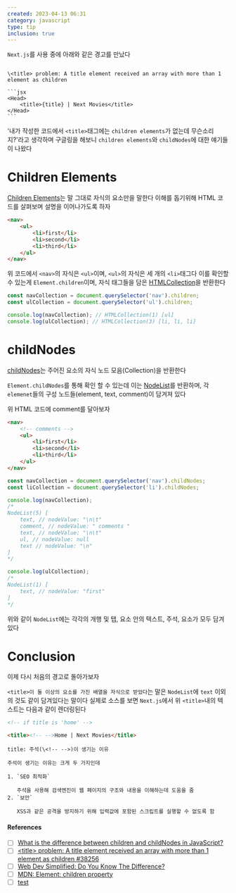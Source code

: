 ```yaml
---
created: 2023-04-13 06:31
category: javascript
type: tip
inclusion: true
---
```


`Next.js`를 사용 중에 아래와 같은 경고를 만났다

````ad-warning

\<title> problem: A title element received an array with more than 1 element as children

```jsx
<Head>
	<title>{title} | Next Movies</title>
</Head>
```
````
 
'내가 작성한 코드에서 `<title>`태그에는 `children elements`가 없는데 무슨소리지?'라고 생각하며 구글링을 해보니 `children elements`와  `childNodes`에 대한 얘기들이 나왔다

# Children Elements
[Children Elements](https://developer.mozilla.org/en-US/docs/Web/API/Element/children)는 말 그대로 자식의 요소만을 말한다
이해를 돕기위해 HTML 코드를 살펴보며 설명을 이어나가도록 하자

```html
<nav>
	<ul>
		<li>first</li>
		<li>second</li>
		<li>third</li>
	</ul>
</nav>
```

위 코드에서 `<nav>`의 자식은 `<ul>`이며, `<ul>`의 자식은 세 개의 `<li>`태그다
이를 확인할 수 있는게 `Element.children`이며, 자식 태그들을 담은 [HTMLCollection](https://developer.mozilla.org/en-US/docs/Web/API/HTMLCollection)을 반환한다

```js
const navCollection = document.querySelector('nav').children;
const ulCollection = document.querySelector('ul').children;

console.log(navCollection); // HTMLCollection(1) [ul]
console.log(ulCollection); // HTMLCollection(3) [li, li, li]
```

# childNodes
[childNodes](https://developer.mozilla.org/en-US/docs/Web/API/Node/childNodes)는 주어진 요소의 자식 노드 모음(Collection)을 반환한다

`Element.childNodes`를 통해 확인 할 수 있는데 이는 [NodeList](https://developer.mozilla.org/en-US/docs/Web/API/NodeList)를 반환하며,
각 `elemenet`들의 구성 노드들(element, text, comment)이 담겨져 있다

위 HTML 코드에 comment를 달아보자

```html
<nav>
	<!-- comments -->
	<ul>
		<li>first</li>
		<li>second</li>
		<li>third</li>
	</ul>
</nav>
```

```js
const navCollection = document.querySelector('nav').childNodes;
const liCollection = document.querySelector('li').childNodes;

console.log(navCollection);
/*
NodeList(5) [
	text, // nodeValue: "\n\t"
	comment, // nodeValue: " comments " 
	text, // nodeValue: "\n\t"
	ul, // nodeValue: null
	text // nodeValue: "\n"
]
*/

console.log(ulCollection);
/*
NodeList(1) [
	text, // nodeValue: "first"
]
*/
```

위와 같이 `NodeList`에는 각각의 개행 및 탭, 요소 안의 텍스트, 주석, 요소가 모두 담겨있다

# Conclusion
이제 다시 처음의 경고로 돌아가보자

`<title>이 둘 이상의 요소를 가진 배열을 자식으로 받았다`는 말은 `NodeList`에 `text` 이외의 것도 같이 담겨있다는 말이다
실제로 소스를 보면 `Next.js`에서 위 `<title>`내의 텍스트는 다음과 같이 렌더링된다

```html
<!-- if title is 'home' -->

<title><!-- -->Home | Next Movies</title>
```

```ad-attention
title: 주석(\<!-- -->)이 생기는 이유

주석이 생기는 이유는 크게 두 가지인데

1. `SEO 최적화`
   
   주석을 사용해 검색엔진이 웹 페이지의 구조와 내용을 이해하는데 도움을 줌
2. `보안`
   
   XSS과 같은 공격을 방지하기 위해 입력값에 포함된 스크립트를 실행할 수 없도록 함
```

#### References
- [ ] [What is the difference between children and childNodes in JavaScript?](https://stackoverflow.com/a/7935719/14460912)
- [ ] [\<title> problem: A title element received an array with more than 1 element as children #38256](https://github.com/vercel/next.js/discussions/38256#discussioncomment-3070196)
- [ ] [Web Dev Simplified: Do You Know The Difference?](https://youtu.be/rhvec8cXLlo)
- [ ] [MDN: Element: children property](https://developer.mozilla.org/en-US/docs/Web/API/Element/children)
- [ ] [test](files/JS-DOM-Traversal-Cheat-Sheet.pdf)